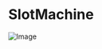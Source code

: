 # SlotMachine
![Image](https://user-images.githubusercontent.com/42389663/97610231-a6d4ad00-1a25-11eb-8d5a-5712c0a49936.PNG)
